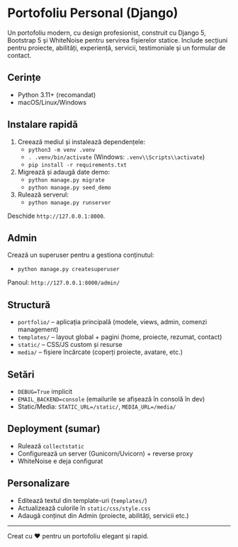 # Portofoliu Personal (Django)

Un portofoliu modern, cu design profesionist, construit cu Django 5, Bootstrap 5 și WhiteNoise pentru servirea fișierelor statice. Include secțiuni pentru proiecte, abilități, experiență, servicii, testimoniale și un formular de contact.

## Cerințe
- Python 3.11+ (recomandat)
- macOS/Linux/Windows

## Instalare rapidă

1. Creează mediul și instalează dependențele:
   - `python3 -m venv .venv`
   - `. .venv/bin/activate` (Windows: `.venv\\Scripts\\activate`)
   - `pip install -r requirements.txt`
2. Migrează și adaugă date demo:
   - `python manage.py migrate`
   - `python manage.py seed_demo`
3. Rulează serverul:
   - `python manage.py runserver`

Deschide `http://127.0.0.1:8000`.

## Admin

Crează un superuser pentru a gestiona conținutul:

- `python manage.py createsuperuser`

Panoul: `http://127.0.0.1:8000/admin/`

## Structură
- `portfolio/` – aplicația principală (modele, views, admin, comenzi management)
- `templates/` – layout global + pagini (home, proiecte, rezumat, contact)
- `static/` – CSS/JS custom și resurse
- `media/` – fișiere încărcate (coperți proiecte, avatare, etc.)

## Setări
- `DEBUG=True` implicit
- `EMAIL_BACKEND=console` (emailurile se afișează în consolă în dev)
- Static/Media: `STATIC_URL=/static/`, `MEDIA_URL=/media/`

## Deployment (sumar)
- Rulează `collectstatic`
- Configurează un server (Gunicorn/Uvicorn) + reverse proxy
- WhiteNoise e deja configurat

## Personalizare
- Editează textul din template-uri (`templates/`)
- Actualizează culorile în `static/css/style.css`
- Adaugă conținut din Admin (proiecte, abilități, servicii etc.)

---
Creat cu ❤️ pentru un portofoliu elegant și rapid.
